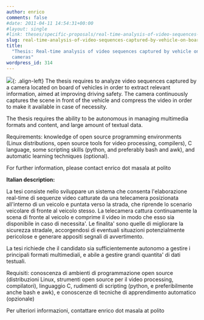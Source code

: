 ```yaml
---
author: enrico
comments: false
#date: 2011-04-11 14:54:31+00:00
#layout: single
#link: theses/specific-proposals/real-time-analysis-of-video-sequences-captured-by-vehicle-on-board-cameras/
slug: real-time-analysis-of-video-sequences-captured-by-vehicle-on-board-cameras
title:
  "Thesis: Real-time analysis of video sequences captured by vehicle on-board
  cameras"
wordpress_id: 314
---
```


![]({{site.baseurl}}/res/2011/04/video_driving.jpg){: .align-left} The thesis requires to analyze video sequences captured by a camera located on board of vehicles in order to extract relevant information, aimed at improving driving safety. The camera continuously captures the scene in front of the vehicle and compress the video in order to make it available in case of necessity.

The thesis requires the ability to be autonomous in managing multimedia formats and content, and large amount of textual data.

Requirements: knowledge of open source programming environments (Linux distributions, open source tools for video processing, compilers), C language, some scripting skills (python, and preferably bash and awk), and automatic learning techniques (optional).

For further information, please contact enrico dot masala at polito

**Italian description:**

La tesi consiste nello sviluppare un sistema che consenta l'elaborazione real-time di sequenze video catturate da una telecamera posizionata all'interno di un veicolo e puntata verso la strada, che riprende lo scenario veicolare di fronte al veicolo stesso. La telecamera cattura continuamente la scena di fronte al veicolo e comprime il video in modo che esso sia disponibile in caso di necessita'. Le finalita' sono quelle di migliorare la sicurezza stradale, accorgendosi di eventuali situazioni potenzialmente pericolose e generare appositi segnali di avvertimento.

La tesi richiede che il candidato sia sufficientemente autonomo a gestire i principali formati multimediali, e abile a gestire grandi quantita' di dati testuali.

Requisiti: conoscenza di ambienti di programmazione open source (distribuzioni Linux, strumenti open source per il video processing, compilatori), linguaggio C, rudimenti di scripting (python, e preferibilmente anche bash e awk), e conoscenze di tecniche di apprendimento automatico (opzionale)

Per ulteriori informazioni, contattare enrico dot masala at polito
